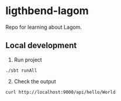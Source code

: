 # ligthbend-lagom

Repo for learning about Lagom.

## Local development

1) Run project

```
./sbt runAll
```

2) Check the output

```
curl http://localhost:9000/api/hello/World
```